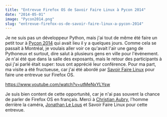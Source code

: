 ```yaml
---
title: "Entrevue Firefox OS de Savoir Faire Linux à Pycon 2014"
date: "2014-05-01"
image: "Pycon2014.png"
slug: "entrevue-firefox-os-de-savoir-faire-linux-a-pycon-2014"
---
```


Je ne suis pas un développeur Python, mais j'ai tout de même été faire un petit tour à [Pycon 2014](https://us.pycon.org/2014/ "Site web de Pycon 2014") qui avait lieu il y a quelques jours. Comme cela se passait à Montréal, je voulais aller voir ce qu'avait l'air une gang de Pythoneux et surtout, dire salut à plusieurs gens en ville pour l'événement. Je n'ai été que dans la salle des exposants, mais le retour des participants à qui j'ai parlé était super: tous ont apprécié leur conférence. Pour ma part, ma visite a été fructueuse, car j'ai été abordé par [Savoir Faire Linux](https://www.savoirfairelinux.com/ "Site Web de Savoir Faire Linux") pour faire une entrevue sur Firefox OS.

https://www.youtube.com/watch?v=utMeNxYLYsw

Je suis bien content de cette opportunité, car je n'ai pas souvent la chance de parler de Firefox OS en français. Merci à [Christian Aubry](https://twitter.com/christianaubry "Compte Twitter de Christian Aubry"), l'homme derrière la caméra, [Jonathan Le Lous](http://blog.itnservice.net/ "Site Web de Jonathan Le Lous") et Savoir Faire Linux pour cette entrevue.
